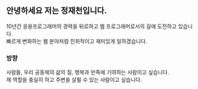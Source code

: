 ## 안녕하세요 저는 정재천입니다.
10년간 응용프로그래머의 경력을 뒤로하고 웹 프로그래머로서의 길에 도전하고 있습니다.<br>
빠르게 변화하는 웹 분야처럼 진취적이고 재미있게 일하겠습니다.

### 방향
사람들, 우리 공동체의 삶의 질, 행복과 만족에 기여하는 사람이고 싶습니다.<br>
제 역할을 충실히 하고 주변을 살필 수 있는 사람이고 싶습니다.
